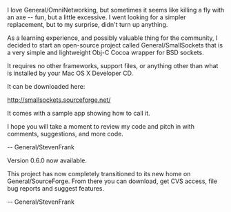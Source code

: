 

I love General/OmniNetworking, but sometimes it seems like killing a fly with an axe -- fun, but a little excessive.  I went looking for a simpler replacement, but to my surprise, didn't turn up anything.  

As a learning experience, and possibly valuable thing for the community, I decided to start an open-source project called General/SmallSockets that is a very simple and lightweight Obj-C Cocoa wrapper for BSD sockets.

It requires no other frameworks, support files, or anything other than what is installed by your Mac OS X Developer CD.

It can be downloaded here:

http://smallsockets.sourceforge.net/

It comes with a sample app showing how to call it.

I hope you will take a moment to review my code and pitch in with comments, suggestions, and more code.

-- General/StevenFrank

Version 0.6.0 now available. 

This project has now completely transitioned to its new home on General/SourceForge.  From there you can download, get CVS access, file bug reports and suggest features.



-- General/StevenFrank